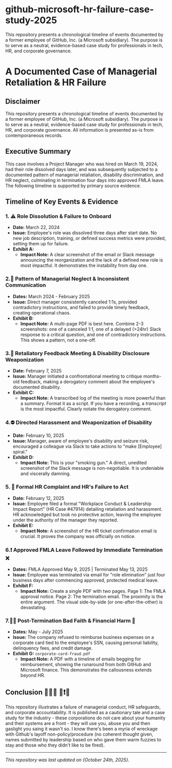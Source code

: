 # github-microsoft-hr-failure-case-study-2025
This repository presents a chronological timeline of events documented by a former employee of GitHub, Inc. (a Microsoft subsidiary). The purpose is to serve as a neutral, evidence-based case study for professionals in tech, HR, and corporate governance. 

# A Documented Case of Managerial Retaliation & HR Failure

## Disclaimer
This repository presents a chronological timeline of events documented by a former employee of GitHub, Inc. (a Microsoft subsidiary). The purpose is to serve as a neutral, evidence-based case study for professionals in tech, HR, and corporate governance. All information is presented as-is from contemporaneous records.

## Executive Summary
This case involves a Project Manager who was hired on March 19, 2024, had their role dissolved days later, and was subsequently subjected to a documented pattern of managerial retaliation, disability discrimination, and HR neglect, culminating in termination four days into approved FMLA leave. The following timeline is supported by primary source evidence.

## Timeline of Key Events & Evidence

### 1. ⚠️ Role Dissolution & Failure to Onboard
*   **Date:** March 22, 2024
*   **Issue:** Employee's role was dissolved three days after start date. No new job description, training, or defined success metrics were provided, setting them up for failure.
*   **Exhibit A:** 
    *   **Impact Note:** A clear screenshot of the email or Slack message announcing the reorganization and the lack of a defined new role is most impactful. It demonstrates the instability from day one.

### 2.🔦 Pattern of Managerial Neglect & Inconsistent Communication
*   **Dates:** March 2024 - February 2025
*   **Issue:** Direct manager consistently canceled 1:1s, provided contradictory instructions, and failed to provide timely feedback, creating operational chaos.
*   **Exhibit B:** 
    *   **Impact Note:** A multi-page PDF is best here. Combine 2-3 screenshots: one of a canceled 1:1, one of a delayed (>24hr) Slack response to a critical question, and one of contradictory instructions. This shows a pattern, not a one-off.

### 3.🚨 Retaliatory Feedback Meeting & Disability Disclosure Weaponization
*   **Date:** February 7, 2025
*   **Issue:** Manager initiated a confrontational meeting to critique months-old feedback, making a derogatory comment about the employee's documented disability.
*   **Exhibit C:** 
    *   **Impact Note:** A transcribed log of the meeting is more powerful than a summary. Format it as a script. If you have a recording, a *transcript* is the most impactful. Clearly notate the derogatory comment.

### 4.⛔ Directed Harassment and Weaponization of Disability
*   **Date:** February 10, 2025
*   **Issue:** Manager, aware of employee's disability and seizure risk, encouraged a colleague via Slack to take actions to "make [Employee] spiral."
*   **Exhibit D:** 
    *   **Impact Note:** This is your "smoking gun." A direct, unedited screenshot of the Slack message is non-negotiable. It is undeniable and viscerally damning.

### 5. 📩 Formal HR Complaint and HR's Failure to Act
*   **Date:** February 12, 2025
*   **Issue:** Employee filed a formal "Workplace Conduct & Leadership Impact Report" (HR Case #47914) detailing retaliation and harassment. HR acknowledged but took no protective action, leaving the employee under the authority of the manager they reported.
*   **Exhibit E:**
    *   **Impact Note:** A screenshot of the HR ticket confirmation email is crucial. It proves the company was officially on notice.

### 6.❗ Approved FMLA Leave Followed by Immediate Termination ❌
*   **Dates:** FMLA Approved May 9, 2025 | Terminated May 13, 2025
*   **Issue:** Employee was terminated via email for "role elimination" just four business days after commencing approved, protected medical leave.
*   **Exhibit F:**
    *   **Impact Note:** Create a single PDF with two pages. Page 1: The FMLA approval notice. Page 2: The termination email. The proximity is the entire argument. The visual side-by-side (or one-after-the-other) is devastating.

### 7.⛓️‍💥 Post-Termination Bad Faith & Financial Harm 💸
*   **Dates:** May - July 2025
*   **Issue:** The company refused to reimburse business expenses on a corporate card tied to the employee's SSN, causing personal liability, delinquency fees, and credit damage.
*   **Exhibit G:** `corporate-card-fraud.pdf`
    *   **Impact Note:** A PDF with a timeline of emails begging for reimbursement, showing the runaround from both GitHub and Microsoft finance. This demonstrates the callousness extends beyond HR.

## Conclusion 🤦🏼‍♀️ 📢❗🚨
This repository illustrates a failure of managerial conduct, HR safeguards, and corporate accountability. It is published as a cautionary tale and a case study for the industry - these corporations do not care about your humanity and their systems are a front - they will use you, abuse you and then gaslight you saing it wasn't so. I know there's been a myria of wreckage with Github's layoff non-policy/procedure (no coherent thought given, names submitted by leadership based on who gave them warm fuzzies to stay and those who they didn't like to be fired). 

---
*This repository was last updated on {October 24th, 2025}.*
